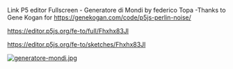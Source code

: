 Link P5 editor Fullscreen - Generatore di Mondi by federico Topa -Thanks to Gene Kogan for https://genekogan.com/code/p5js-perlin-noise/

https://editor.p5js.org/fe-to/full/Fhxhx83Jl

https://editor.p5js.org/fe-to/sketches/Fhxhx83Jl

[![generatore-mondi.jpg](https://i.postimg.cc/Gh4XRLLj/generatore-mondi.jpg)](https://postimg.cc/1fZGcZNg)

